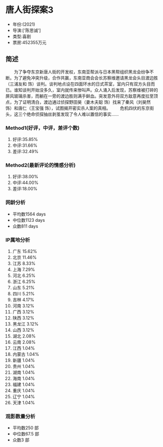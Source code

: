 # 唐人街探案3  
- 年份:(2021)
- 导演:['陈思诚']
- 类型:喜剧
- 票房:452355万元 
## 简述
　　为了争夺东京新唐人街的开发权，东南亚帮派与日本黑帮组织黑龙会纷争不断。为了避免冲突升级，合作共赢，东南亚商会会长苏察维邀请黑龙会头目渡边胜（三浦友和 饰）谈判。谈判地点设在四面环水的日式茶室，室内只有双方头目而已。谁知谈判开始没多久，室内就传来惨叫声。众人涌入后发现，苏察维被打碎的屏风玻璃杀害，而躺在一旁的渡边胜则满手鲜血。突发意外将双方敌意再度拉至顶点，为了证明清白，渡边通过侦探野田昊（妻木夫聪 饰）找来了秦风（刘昊然 饰）和唐仁（王宝强 饰），试图揭开密实杀人案的真相。
　　危机四伏的东京街头，这三个绝命侦探抽丝剥茧发现了令人难以置信的事实……
### Method1(好评，中评，差评个数)
1. 好评:35.85%
2. 中评:31.66%
3. 差评:32.49%
### Method2(最新评论的情感分析)
1. 好评:38.00%
2. 中评:44.00%
3. 差评:18.00%
### 网龄分析
- 平均数1564 days
- 中位数1123 days
- 众数811 days
### IP属地分析
1. 广东 15.62%
2. 北京 11.46%
3. 江苏 8.33%
4. 上海 7.29%
5. 河北 6.25%
6. 浙江 6.25%
7. 山东 5.21%
8. 四川 5.21%
9. 吉林 4.17%
10. 河南 3.12%
11. 广西 3.12%
12. 陕西 3.12%
13. 黑龙江 3.12%
14. 山西 3.12%
15. 湖北 2.08%
16. 云南 2.08%
17. 江西 1.04%
18. 内蒙古 1.04%
19. 新疆 1.04%
20. 贵州 1.04%
21. 湖南 1.04%
22. 海南 1.04%
23. 福建 1.04%
24. 重庆 1.04%
25. 辽宁 1.04%
26. 天津 1.04%
### 观影数量分析
- 平均数250 部
- 中位数67.5 部
- 众数3 部
